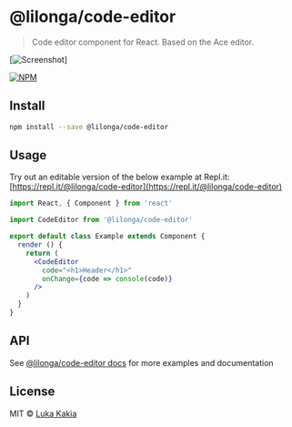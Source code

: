 # @lilonga/code-editor

> Code editor component for React. Based on the Ace editor.

[![Screenshot](https://cdn-nuwywyxjm.now.sh/code-editor.png)]

[![NPM](https://img.shields.io/npm/v/@lilonga/code-editor.svg)](https://www.npmjs.com/package/@lilonga/code-editor)

## Install

```bash
npm install --save @lilonga/code-editor
```

## Usage
Try out an editable version of the below example at Repl.it: [https://repl.it/@lilonga/code-editor](https://repl.it/@lilonga/code-editor)

```jsx
import React, { Component } from 'react'

import CodeEditor from '@lilonga/code-editor'

export default class Example extends Component {
  render () {
    return (
      <CodeEditor 
        code="<h1>Header</h1>" 
        onChange={code => console(code)}
      />
    )
  }
}
```

## API
See [@lilonga/code-editor docs](https://code-editor-docs.lilo.now.sh) for more examples and documentation

## License

MIT © [Luka Kakia](https://github.com/manguluka)
